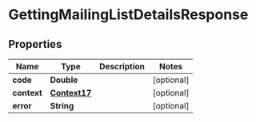 
# GettingMailingListDetailsResponse

## Properties
Name | Type | Description | Notes
------------ | ------------- | ------------- | -------------
**code** | **Double** |  |  [optional]
**context** | [**Context17**](Context17.md) |  |  [optional]
**error** | **String** |  |  [optional]



